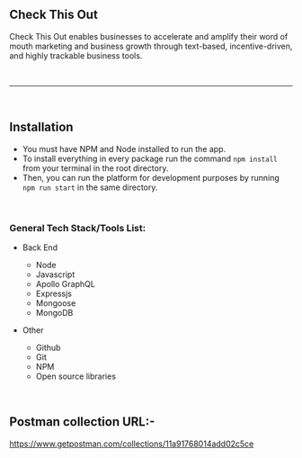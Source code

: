  ## Check This Out ##
Check This Out enables businesses to accelerate and amplify their word of mouth marketing and business growth through text-based, incentive-driven, and highly trackable business tools.
&nbsp;

&nbsp;
***
&nbsp;
## Installation
- You must have NPM and Node installed to run the app.
- To install everything in every package run the command `npm install` from your terminal in the root directory.
- Then, you can run the platform for development purposes by running `npm run start` in the same directory.

&nbsp;
### General Tech Stack/Tools List: ###

- Back End

  - Node
  - Javascript
  - Apollo GraphQL
  - Expressjs
  - Mongoose
  - MongoDB

- Other
  - Github
  - Git
  - NPM
  - Open source libraries


&nbsp;
## Postman collection URL:-

https://www.getpostman.com/collections/11a91768014add02c5ce